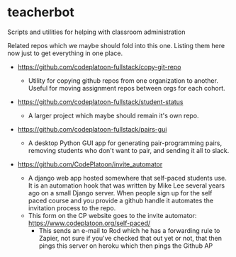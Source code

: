 # teacherbot
Scripts and utilities for helping with classroom administration

Related repos which we maybe should fold into this one. Listing them here now just to get everything in one place.

- https://github.com/codeplatoon-fullstack/copy-git-repo
  - Utility for copying github repos from one organization to another. Useful for moving assignment repos between orgs for each cohort.

 
- https://github.com/codeplatoon-fullstack/student-status
  - A larger project which maybe should remain it's own repo.

- https://github.com/codeplatoon-fullstack/pairs-gui
  - A desktop Python GUI app for generating pair-programming pairs, removing students who don't want to pair, and sending it all to slack.

- https://github.com/CodePlatoon/invite_automator
  - A django web app hosted somewhere that self-paced students use. It is an automation hook that was written by Mike Lee several years ago on a small Django server. When people sign up for the self paced course and you provide a github handle it automates the invitation process to the repo.
  - This form on the CP website goes to the invite automator: https://www.codeplatoon.org/self-paced/
     - This sends an e-mail to Rod which he has a forwarding rule to Zapier, not sure if you've checked that out yet or not, that then pings this server on heroku which then pings the Github AP

